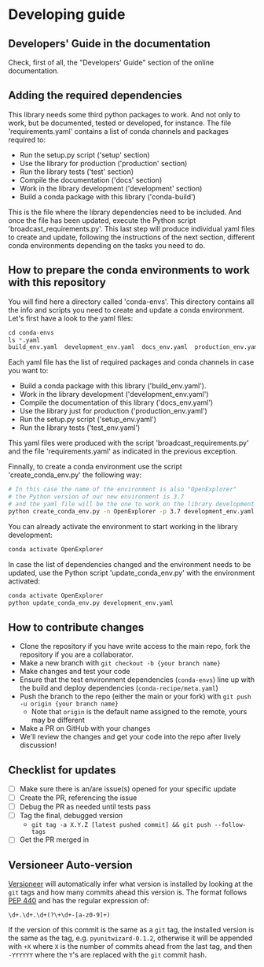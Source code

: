 # Developing guide

## Developers' Guide in the documentation

Check, first of all, the "Developers' Guide" section of the online documentation.

## Adding the required dependencies

This library needs some third python packages to work. And not only to work, but be documented,
tested or developed, for instance. The file 'requirements.yaml' contains a list of conda
channels and packages required to:

- Run the setup.py script ('setup' section)
- Use the library for production ('production' section)
- Run the library tests ('test' section)
- Compile the documentation ('docs' section)
- Work in the library development ('development' section)
- Build a conda package with this library ('conda-build')

This is the file where the library dependencies need to be included. And once the file has been
updated, execute the Python script 'broadcast\_requirements.py'. This last step will produce
individual yaml files to create and update, following the instructions of the next section, different conda
environments depending on the tasks you need to do.

## How to prepare the conda environments to work with this repository

You will find here a directory called 'conda-envs'. This directory contains all the info and
scripts you need to create and update a conda environment. Let's first have a look to the yaml
files:

```python
cd conda-envs
ls *.yaml
build_env.yaml  development_env.yaml  docs_env.yaml  production_env.yaml  setup_env.yaml  test_env.yaml
```

Each yaml file has the list of required packages and conda channels in case you want to:
- Build a conda package with this library ('build_env.yaml').
- Work in the library development ('development_env.yaml')
- Compile the documentation of this library ('docs_env.yaml')
- Use the library just for production ('production_env.yaml')
- Run the setup.py script ('setup_env.yaml')
- Run the library tests ('test_env.yaml')

This yaml files were produced with the script 'broadcast_requirements.py' and the file
'requirements.yaml' as indicated in the previous exception.

Finnally, to create a conda environment use the script 'create_conda_env.py' the following way:

```bash
# In this case the name of the environment is also "OpenExplorer"
# the Python version of our new environment is 3.7
# and the yaml file will be the one to work on the library development
python create_conda_env.py -n OpenExplorer -p 3.7 development_env.yaml
```

You can already activate the environment to start working in the library development:

```bash
conda activate OpenExplorer
```

In case the list of dependencies changed and the environment needs to be updated, use the Python
script 'update_conda_env.py' with the environment activated:

```bash
conda activate OpenExplorer
python update_conda_env.py development_env.yaml
```

## How to contribute changes
- Clone the repository if you have write access to the main repo, fork the repository if you are a collaborator.
- Make a new branch with `git checkout -b {your branch name}`
- Make changes and test your code
- Ensure that the test environment dependencies (`conda-envs`) line up with the build and deploy dependencies (`conda-recipe/meta.yaml`)
- Push the branch to the repo (either the main or your fork) with `git push -u origin {your branch name}`
  * Note that `origin` is the default name assigned to the remote, yours may be different
- Make a PR on GitHub with your changes
- We'll review the changes and get your code into the repo after lively discussion!

## Checklist for updates
- [ ] Make sure there is an/are issue(s) opened for your specific update
- [ ] Create the PR, referencing the issue
- [ ] Debug the PR as needed until tests pass
- [ ] Tag the final, debugged version 
   *  `git tag -a X.Y.Z [latest pushed commit] && git push --follow-tags`
- [ ] Get the PR merged in

## Versioneer Auto-version
[Versioneer](https://github.com/warner/python-versioneer) will automatically infer what version 
is installed by looking at the `git` tags and how many commits ahead this version is. The format follows 
[PEP 440](https://www.python.org/dev/peps/pep-0440/) and has the regular expression of:
```regexp
\d+.\d+.\d+(?\+\d+-[a-z0-9]+)
```
If the version of this commit is the same as a `git` tag, the installed version is the same as the tag, 
e.g. `pyunitwizard-0.1.2`, otherwise it will be appended with `+X` where `X` is the number of commits 
ahead from the last tag, and then `-YYYYYY` where the `Y`'s are replaced with the `git` commit hash.
